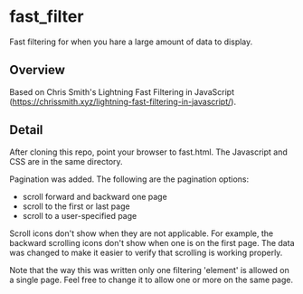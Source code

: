 fast_filter
===========

Fast filtering for when you hare a large amount of data to display.

Overview
--------

Based on Chris Smith's Lightning Fast Filtering in JavaScript (https://chrissmith.xyz/lightning-fast-filtering-in-javascript/).

Detail
------

After cloning this repo, point your browser to fast.html. The
Javascript and CSS are in the same directory. 

Pagination was added. The following are the pagination options:

  * scroll forward and backward one page
  * scroll to the first or last page
  * scroll to a user-specified page

Scroll icons don't show when they are not applicable.
For example, the backward scrolling icons don't show when one is on
the first page.
The data was changed to make it easier to verify that scrolling is
working properly.

Note that the way this was written only one filtering 'element' is
allowed on a single page. Feel free to change it to allow one or more
on the same page.
